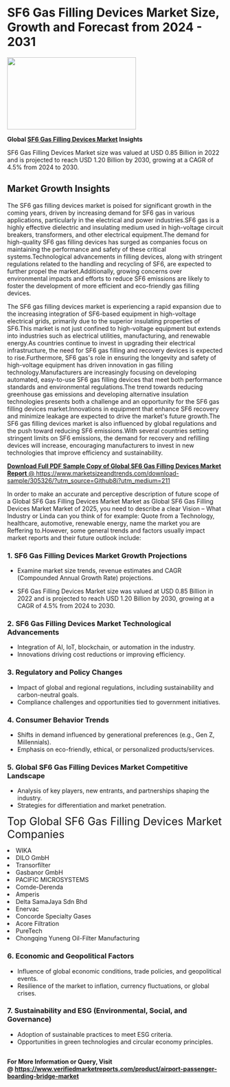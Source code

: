 <H1>SF6 Gas Filling Devices Market Size, Growth and Forecast from 2024 - 2031</H1><img class="aligncenter size-medium wp-image-584254" src="https://thirdeyenews.in/wp-content/uploads/2024/09/Global-Market-Research-300x168.jpeg" alt="" width="300" height="168" /><p><strong>Global&nbsp;<a href="https://www.marketsizeandtrends.com/download-sample/305326/?utm_source=Github8j?utm_medium=211">SF6 Gas Filling Devices Market</a> Insights</strong></p><p>SF6 Gas Filling Devices Market size was valued at USD 0.85 Billion in 2022 and is projected to reach USD 1.20 Billion by 2030, growing at a CAGR of 4.5% from 2024 to 2030.</p><p><h2>Market Growth Insights</h2> <p>The SF6 gas filling devices market is poised for significant growth in the coming years, driven by increasing demand for SF6 gas in various applications, particularly in the electrical and power industries.SF6 gas is a highly effective dielectric and insulating medium used in high-voltage circuit breakers, transformers, and other electrical equipment.The demand for high-quality SF6 gas filling devices has surged as companies focus on maintaining the performance and safety of these critical systems.Technological advancements in filling devices, along with stringent regulations related to the handling and recycling of SF6, are expected to further propel the market.Additionally, growing concerns over environmental impacts and efforts to reduce SF6 emissions are likely to foster the development of more efficient and eco-friendly gas filling devices.</p> <p><a href="#"></a></p> <p>The SF6 gas filling devices market is experiencing a rapid expansion due to the increasing integration of SF6-based equipment in high-voltage electrical grids, primarily due to the superior insulating properties of SF6.This market is not just confined to high-voltage equipment but extends into industries such as electrical utilities, manufacturing, and renewable energy.As countries continue to invest in upgrading their electrical infrastructure, the need for SF6 gas filling and recovery devices is expected to rise.Furthermore, SF6 gas's role in ensuring the longevity and safety of high-voltage equipment has driven innovation in gas filling technology.Manufacturers are increasingly focusing on developing automated, easy-to-use SF6 gas filling devices that meet both performance standards and environmental regulations.The trend towards reducing greenhouse gas emissions and developing alternative insulation technologies presents both a challenge and an opportunity for the SF6 gas filling devices market.Innovations in equipment that enhance SF6 recovery and minimize leakage are expected to drive the market's future growth.The SF6 gas filling devices market is also influenced by global regulations and the push toward reducing SF6 emissions.With several countries setting stringent limits on SF6 emissions, the demand for recovery and refilling devices will increase, encouraging manufacturers to invest in new technologies that improve efficiency and sustainability.</p> <p><a href="#"></p><p><span class=""><strong>Download Full PDF Sample Copy of Global SF6 Gas Filling Devices Market Report</strong> @ <a href="https://www.marketsizeandtrends.com/download-sample/305326/?utm_source=Github8j?utm_medium=211" target="_blank">https://www.marketsizeandtrends.com/download-sample/305326/?utm_source=Github8j?utm_medium=211</a></span></p><p>In order to make an accurate and perceptive description of future scope of a Global&nbsp;SF6 Gas Filling Devices Market Market as Global&nbsp;SF6 Gas Filling Devices Market Market of 2025, you need to describe a clear Vision &ndash; What Industry or Linda can you think of for example: Quote from a Technology, healthcare, automotive, renewable energy, name the market you are Reffering to.However, some general trends and factors usually impact market reports and their future outlook include:</p><h3>1.&nbsp;<strong>SF6 Gas Filling Devices Market Growth Projections</strong></h3><ul><li>Examine market size trends, revenue estimates and CAGR (Compounded Annual Growth Rate) projections.</li><li><p>SF6 Gas Filling Devices Market size was valued at USD 0.85 Billion in 2022 and is projected to reach USD 1.20 Billion by 2030, growing at a CAGR of 4.5% from 2024 to 2030.</p></li></ul><h3>2.&nbsp;<strong>SF6 Gas Filling Devices Market Technological Advancements</strong></h3><ul><li>Integration of AI, IoT, blockchain, or automation in the industry.</li><li>Innovations driving cost reductions or improving efficiency.</li></ul><h3>3.&nbsp;<strong>Regulatory and Policy Changes</strong></h3><ul><li>Impact of global and regional regulations, including sustainability and carbon-neutral goals.</li><li>Compliance challenges and opportunities tied to government initiatives.</li></ul><h3>4.&nbsp;<strong>Consumer Behavior Trends</strong></h3><ul><li>Shifts in demand influenced by generational preferences (e.g., Gen Z, Millennials).</li><li>Emphasis on eco-friendly, ethical, or personalized products/services.</li></ul><h3>5.&nbsp;<strong>Global SF6 Gas Filling Devices Market Competitive Landscape</strong></h3><ul><li>Analysis of key players, new entrants, and partnerships shaping the industry.</li><li>Strategies for differentiation and market penetration.</li></ul><p data-pm-slice="1 1 []"><span style="color: inherit; font-family: inherit; font-size: 25px;">Top Global SF6 Gas Filling Devices Market Companies</span></p><div class="" data-test-id=""><p><li>WIKA</li><li> DILO GmbH</li><li> Transorfilter</li><li> Gasbanor GmbH</li><li> PACIFIC MICROSYSTEMS</li><li> Comde-Derenda</li><li> Amperis</li><li> Delta SamaJaya Sdn Bhd</li><li> Enervac</li><li> Concorde Specialty Gases</li><li> Acore Filtration</li><li> PureTech</li><li> Chongqing Yuneng Oil-Filter Manufacturing</li></p></div><h3>6.&nbsp;<strong>Economic and Geopolitical Factors</strong></h3><ul><li>Influence of global economic conditions, trade policies, and geopolitical events.</li><li>Resilience of the market to inflation, currency fluctuations, or global crises.</li></ul><h3>7.&nbsp;<strong>Sustainability and ESG (Environmental, Social, and Governance)</strong></h3><ul><li>Adoption of sustainable practices to meet ESG criteria.</li><li>Opportunities in green technologies and circular economy principles.</li></ul><h2><strong style="font-size: 14px;">For More Information or Query, Visit @&nbsp;</strong><a style="background-color: #ffffff; font-size: 14px;" href="https://www.marketsizeandtrends.com/report/sf6-gas-filling-devices-market/" target="_blank">https://www.verifiedmarketreports.com/product/airport-passenger-boarding-bridge-market</a></h2>